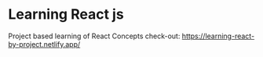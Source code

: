 # Learning React js
Project based learning of React Concepts
check-out: https://learning-react-by-project.netlify.app/
